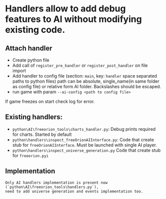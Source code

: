 # Handlers allow to add debug features to AI without modifying existing code.

## Attach handler

  - Create python file
  - Add call of `register_pre_handler` or `register_post_handler` on file import
  - Add handler to config file (section: `main`, key: `handler` space separated paths to python files)
    path can be absolute, single_name(in same folder as config file) or relative form AI folder. Backslashes should be escaped.
  - run game with param `--ai-config <path to config file>`

  If game freezes on start check log for error.


## Existing handlers:
  - `python\AI\freeorion_tools\charts_handler.py`:
    Debug prints required for charts. Started by default
  - `python\handlers\inspect_freeOrionAIInterface.py`:
    Code that create stub for `freeOrionAIInterface`. Must be launched with single AI player.
  - `python\handlers\inspect_universe_generation.py` Code that create stub for `freeorion.pyi`

## Implementation
    Only AI handlers implementation is present now (`python\AI\freeorion_tools\handlers.py`),
    need to add universe generation and events implementation too.
